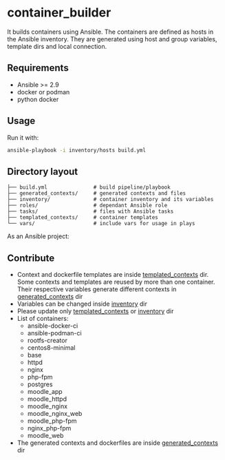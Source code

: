 # container_builder
It builds containers using Ansible. The containers are defined as hosts in the Ansible inventory. They are generated using host and group variables, template dirs and local connection.

## Requirements
* Ansible >= 2.9
* docker or podman
* python docker

## Usage
Run it with:
```bash
ansible-playbook -i inventory/hosts build.yml
```
## Directory layout
```
├── build.yml               # build pipeline/playbook
├── generated_contexts/     # generated contexts and files
├── inventory/              # container inventory and its variables
├── roles/                  # dependant Ansible role
├── tasks/                  # files with Ansible tasks
├── templated_contexts/     # container templates
└── vars/                   # include vars for usage in plays

```
As an Ansible project:

## Contribute
* Context and dockerfile templates are inside [templated_contexts](templates) dir. Some contexts and templates are reused by more than one container. Their respective variables generate different contexts in [generated_contexts](generated) dir
* Variables can be changed inside [inventory](inventory) dir
* Please update only [templated_contexts](templates) or [inventory](inventory) dir
* List of containers:
  - ansible-docker-ci
  - ansible-podman-ci
  - rootfs-creator
  - centos8-minimal
  - base
  - httpd
  - nginx
  - php-fpm
  - postgres
  - moodle_app
  - moodle_httpd
  - moodle_nginx
  - moodle_nginx_web
  - moodle_php-fpm
  - nginx_php-fpm
  - moodle_web
* The generated contexts and dockerfiles are inside [generated_contexts](generated) dir
